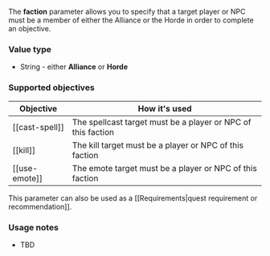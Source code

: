 The **faction** parameter allows you to specify that a target player or NPC must be a member of either the Alliance or the Horde in order to complete an objective.

### Value type

* String - either **Alliance** or **Horde**

### Supported objectives

| Objective | How it's used |
|---|---|
| [[cast-spell]] | The spellcast target must be a player or NPC of this faction |
| [[kill]] | The kill target must be a player or NPC of this faction |
| [[use-emote]] | The emote target must be a player or NPC of this faction |

This parameter can also be used as a [[Requirements|quest requirement or recommendation]].

### Usage notes

* TBD
